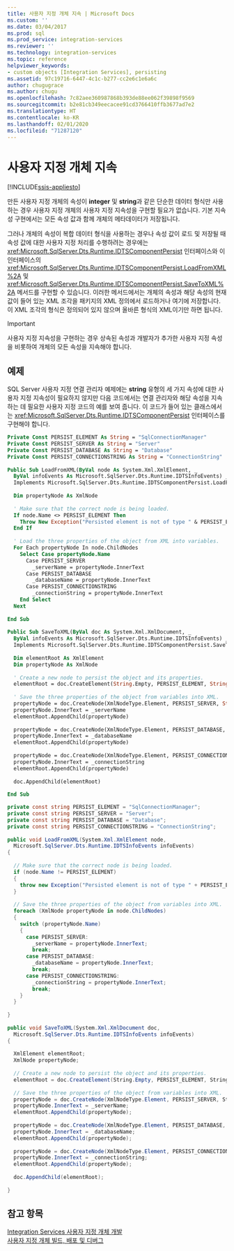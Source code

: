 ```yaml
---
title: 사용자 지정 개체 지속 | Microsoft Docs
ms.custom: ''
ms.date: 03/04/2017
ms.prod: sql
ms.prod_service: integration-services
ms.reviewer: ''
ms.technology: integration-services
ms.topic: reference
helpviewer_keywords:
- custom objects [Integration Services], persisting
ms.assetid: 97c19716-6447-4c1c-b277-cc2e6c1e6a6c
author: chugugrace
ms.author: chugu
ms.openlocfilehash: 7c82aee360987868b393de88ee062f39898f9569
ms.sourcegitcommit: b2e81cb349eecacee91cd3766410ffb3677ad7e2
ms.translationtype: HT
ms.contentlocale: ko-KR
ms.lasthandoff: 02/01/2020
ms.locfileid: "71287120"
---
```

# <a name="persisting-custom-objects"></a>사용자 지정 개체 지속

[!INCLUDE[ssis-appliesto](../../includes/ssis-appliesto-ssvrpluslinux-asdb-asdw-xxx.md)]


  만든 사용자 지정 개체의 속성이 **integer** 및 **string**과 같은 단순한 데이터 형식만 사용하는 경우 사용자 지정 개체의 사용자 지정 지속성을 구현할 필요가 없습니다. 기본 지속성 구현에서는 모든 속성 값과 함께 개체의 메타데이터가 저장됩니다.  
  
 그러나 개체의 속성이 복합 데이터 형식을 사용하는 경우나 속성 값이 로드 및 저장될 때 속성 값에 대한 사용자 지정 처리를 수행하려는 경우에는 <xref:Microsoft.SqlServer.Dts.Runtime.IDTSComponentPersist> 인터페이스와 이 인터페이스의 <xref:Microsoft.SqlServer.Dts.Runtime.IDTSComponentPersist.LoadFromXML%2A> 및 <xref:Microsoft.SqlServer.Dts.Runtime.IDTSComponentPersist.SaveToXML%2A> 메서드를 구현할 수 있습니다. 이러한 메서드에서는 개체의 속성과 해당 속성의 현재 값이 들어 있는 XML 조각을 패키지의 XML 정의에서 로드하거나 여기에 저장합니다. 이 XML 조각의 형식은 정의되어 있지 않으며 올바른 형식의 XML이기만 하면 됩니다.  
  
> [!IMPORTANT]  
>  사용자 지정 지속성을 구현하는 경우 상속된 속성과 개발자가 추가한 사용자 지정 속성을 비롯하여 개체의 모든 속성을 지속해야 합니다.  
  
## <a name="example"></a>예제  
 SQL Server 사용자 지정 연결 관리자 예제에는 **string** 유형의 세 가지 속성에 대한 사용자 지정 지속성이 필요하지 않지만 다음 코드에서는 연결 관리자와 해당 속성을 지속하는 데 필요한 사용자 지정 코드의 예를 보여 줍니다. 이 코드가 들어 있는 클래스에서는 <xref:Microsoft.SqlServer.Dts.Runtime.IDTSComponentPersist> 인터페이스를 구현해야 합니다.  
  
```vb  
Private Const PERSIST_ELEMENT As String = "SqlConnectionManager"  
Private Const PERSIST_SERVER As String = "Server"  
Private Const PERSIST_DATABASE As String = "Database"  
Private Const PERSIST_CONNECTIONSTRING As String = "ConnectionString"  
  
Public Sub LoadFromXML(ByVal node As System.Xml.XmlElement, _  
  ByVal infoEvents As Microsoft.SqlServer.Dts.Runtime.IDTSInfoEvents) _  
  Implements Microsoft.SqlServer.Dts.Runtime.IDTSComponentPersist.LoadFromXML  
  
  Dim propertyNode As XmlNode  
  
  ' Make sure that the correct node is being loaded.  
  If node.Name <> PERSIST_ELEMENT Then  
    Throw New Exception("Persisted element is not of type " & PERSIST_ELEMENT)  
  End If  
  
  ' Load the three properties of the object from XML into variables.  
  For Each propertyNode In node.ChildNodes  
    Select Case propertyNode.Name  
      Case PERSIST_SERVER  
        _serverName = propertyNode.InnerText  
      Case PERSIST_DATABASE  
        _databaseName = propertyNode.InnerText  
      Case PERSIST_CONNECTIONSTRING  
        _connectionString = propertyNode.InnerText  
    End Select  
  Next  
  
End Sub  
  
Public Sub SaveToXML(ByVal doc As System.Xml.XmlDocument, _  
  ByVal infoEvents As Microsoft.SqlServer.Dts.Runtime.IDTSInfoEvents) _  
  Implements Microsoft.SqlServer.Dts.Runtime.IDTSComponentPersist.SaveToXML  
  
  Dim elementRoot As XmlElement  
  Dim propertyNode As XmlNode  
  
  ' Create a new node to persist the object and its properties.  
  elementRoot = doc.CreateElement(String.Empty, PERSIST_ELEMENT, String.Empty)  
  
  ' Save the three properties of the object from variables into XML.  
  propertyNode = doc.CreateNode(XmlNodeType.Element, PERSIST_SERVER, String.Empty)  
  propertyNode.InnerText = _serverName  
  elementRoot.AppendChild(propertyNode)  
  
  propertyNode = doc.CreateNode(XmlNodeType.Element, PERSIST_DATABASE, String.Empty)  
  propertyNode.InnerText = _databaseName  
  elementRoot.AppendChild(propertyNode)  
  
  propertyNode = doc.CreateNode(XmlNodeType.Element, PERSIST_CONNECTIONSTRING, String.Empty)  
  propertyNode.InnerText = _connectionString  
  elementRoot.AppendChild(propertyNode)  
  
  doc.AppendChild(elementRoot)  
  
End Sub  
```  
  
```csharp  
private const string PERSIST_ELEMENT = "SqlConnectionManager";  
private const string PERSIST_SERVER = "Server";  
private const string PERSIST_DATABASE = "Database";  
private const string PERSIST_CONNECTIONSTRING = "ConnectionString";  
  
public void LoadFromXML(System.Xml.XmlElement node,  
  Microsoft.SqlServer.Dts.Runtime.IDTSInfoEvents infoEvents)  
{  
  
  // Make sure that the correct node is being loaded.  
  if (node.Name != PERSIST_ELEMENT)  
  {  
    throw new Exception("Persisted element is not of type " + PERSIST_ELEMENT);  
  }  
  
  // Save the three properties of the object from variables into XML.  
  foreach (XmlNode propertyNode in node.ChildNodes)  
  {  
    switch (propertyNode.Name)  
    {  
      case PERSIST_SERVER:  
        _serverName = propertyNode.InnerText;  
        break;  
      case PERSIST_DATABASE:  
        _databaseName = propertyNode.InnerText;  
        break;  
      case PERSIST_CONNECTIONSTRING:  
        _connectionString = propertyNode.InnerText;  
        break;  
    }  
  }  
  
}  
  
public void SaveToXML(System.Xml.XmlDocument doc,  
  Microsoft.SqlServer.Dts.Runtime.IDTSInfoEvents infoEvents)  
{  
  
  XmlElement elementRoot;  
  XmlNode propertyNode;  
  
  // Create a new node to persist the object and its properties.  
  elementRoot = doc.CreateElement(String.Empty, PERSIST_ELEMENT, String.Empty);  
  
  // Save the three properties of the object from variables into XML.  
  propertyNode = doc.CreateNode(XmlNodeType.Element, PERSIST_SERVER, String.Empty);  
  propertyNode.InnerText = _serverName;  
  elementRoot.AppendChild(propertyNode);  
  
  propertyNode = doc.CreateNode(XmlNodeType.Element, PERSIST_DATABASE, String.Empty);  
  propertyNode.InnerText = _databaseName;  
  elementRoot.AppendChild(propertyNode);  
  
  propertyNode = doc.CreateNode(XmlNodeType.Element, PERSIST_CONNECTIONSTRING, String.Empty);  
  propertyNode.InnerText = _connectionString;  
  elementRoot.AppendChild(propertyNode);  
  
  doc.AppendChild(elementRoot);  
  
}  
```  
 
## <a name="see-also"></a>참고 항목  
 [Integration Services 사용자 지정 개체 개발](../../integration-services/extending-packages-custom-objects/developing-custom-objects-for-integration-services.md)   
 [사용자 지정 개체 빌드, 배포 및 디버그](../../integration-services/extending-packages-custom-objects/building-deploying-and-debugging-custom-objects.md)  
  
  
